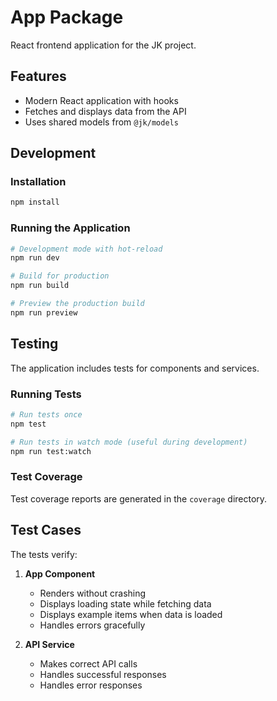 # App Package

React frontend application for the JK project.

## Features

- Modern React application with hooks
- Fetches and displays data from the API
- Uses shared models from `@jk/models`

## Development

### Installation

```bash
npm install
```

### Running the Application

```bash
# Development mode with hot-reload
npm run dev

# Build for production
npm run build

# Preview the production build
npm run preview
```

## Testing

The application includes tests for components and services.

### Running Tests

```bash
# Run tests once
npm test

# Run tests in watch mode (useful during development)
npm run test:watch
```

### Test Coverage

Test coverage reports are generated in the `coverage` directory.

## Test Cases

The tests verify:

1. **App Component**
   - Renders without crashing
   - Displays loading state while fetching data
   - Displays example items when data is loaded
   - Handles errors gracefully

2. **API Service**
   - Makes correct API calls
   - Handles successful responses
   - Handles error responses